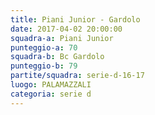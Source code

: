 ```yaml
---
title: Piani Junior - Gardolo
date: 2017-04-02 20:00:00
squadra-a: Piani Junior
punteggio-a: 70
squadra-b: Bc Gardolo
punteggio-b: 79
partite/squadra: serie-d-16-17
luogo: PALAMAZZALI
categoria: serie d
---
```

